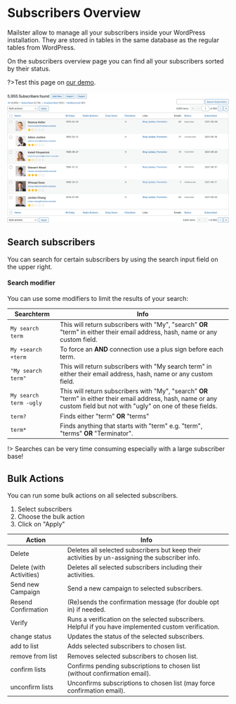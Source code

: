 # Subscribers Overview

Mailster allow to manage all your subscribers inside your WordPress installation. They are stored in tables in the same database as the regular tables from WordPress.

On the subscribers overview page you can find all your subscribers sorted by their status.

?>Test this page on [our demo](https://demo.mailster.co/wp-admin/edit.php?post_type=newsletter&page=mailster_subscribers).

![Subscribers Overview](assets/subscribers-overview.png)

## Search subscribers

You can search for certain subscribers by using the search input field on the upper right.

#### Search modifier

You can use some modifiers to limit the results of your search:

| Searchterm             | Info                                                                                                                                                                     |
| ---------------------- | ------------------------------------------------------------------------------------------------------------------------------------------------------------------------ |
| `My search term`       | This will return subscribers with "My", "search" **OR** "term" in either their email address, hash, name or any custom field.                                            |
| `My +search +term`     | To force an **AND** connection use a plus sign before each term.                                                                                                         |
| `"My search term"`     | This will return subscribers with "My search term" in either their email address, hash, name or any custom field.                                                        |
| `My search term -ugly` | This will return subscribers with "My", "search" **OR** "term" in either their email address, hash, name or any custom field but not with "ugly" on one of these fields. |
| `term?`                | Finds either "term" **OR** "terms"                                                                                                                                       |
| `term*`                | Finds anything that starts with "term" e.g. "term", "terms" **OR** "Terminator".                                                                                         |

!> Searches can be very time consuming especially with a large subscriber base!

## Bulk Actions

You can run some bulk actions on all selected subscribers.

1. Select subscribers
2. Choose the bulk action
3. Click on "Apply"

| Action                   | Info                                                                                                  |
| ------------------------ | ----------------------------------------------------------------------------------------------------- |
| Delete                   | Deletes all selected subscribers but keep their activities by un-assigning the subscriber info.       |
| Delete (with Activities) | Deletes all selected subscribers including their activities.                                          |
| Send new Campaign        | Send a new campaign to selected subscribers.                                                          |
| Resend Confirmation      | (Re)sends the confirmation message (for double opt in) if needed.                                     |
| Verify                   | Runs a verification on the selected subscribers. Helpful if you have implemented custom verification. |
| change status            | Updates the status of the selected subscribers.                                                       |
| add to list              | Adds selected subscribers to chosen list.                                                             |
| remove from list         | Removes selected subscribers to chosen list.                                                          |
| confirm lists            | Confirms pending subscriptions to chosen list (without confirmation email).                           |
| unconfirm lists          | Unconfirms subscriptions to chosen list (may force confirmation email).                               |
